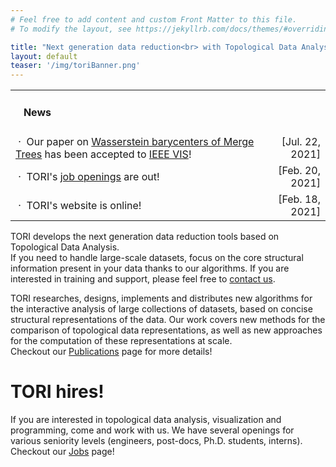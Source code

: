 ```yaml
---
# Feel free to add content and custom Front Matter to this file.
# To modify the layout, see https://jekyllrb.com/docs/themes/#overriding-theme-defaults

title: "Next generation data reduction<br> with Topological Data Analysis"
layout: default
teaser: '/img/toriBanner.png'
---
```


<div class="news">
<table width="100%" align="center">

<tr><td>
<h4>&nbsp;&nbsp;&nbsp;News</h4></td>
<td align="right"></td>
</tr>
<!--<tr>
<td>
                &nbsp;&middot;
                Our paper on
                <a target="new"
                href="https://arxiv.org/pdf/2107.07789">
                Wasserstein barycenters of Merge Trees</a>
                has been accepted to
                <a href="http://ieeevis.org/year/2021/welcome" target="new">IEEE VIS 2021</a>!
                <td align="right">
                [Jul. 22, 2021]
                </td>
                </tr>-->
<tr>
    <td>
    &nbsp;&middot;&nbsp;
    Our paper on
    <a target="new"
                href="https://arxiv.org/pdf/2107.07789">
    Wasserstein barycenters of Merge Trees</a>
    has been accepted to
    <a href="http://ieeevis.org/year/2021/welcome" target="new">IEEE VIS</a>!
    </td>
    <td align="right">
      [Jul. 22, 2021]
    </td>
</tr>
<tr>
    <td>
      &nbsp;&middot;&nbsp;
      TORI's
      <a href="/jobs/">job openings</a> are out!
    </td>
    <td align="right">
      [Feb. 20, 2021]
    </td>
</tr>
<tr>
<td>
                &nbsp;&middot;&nbsp;
                TORI's website is online!
                </td>
                <td align="right">
                [Feb. 18, 2021]
                </td>
                </tr>
              </table>
</div>



TORI develops the next generation data reduction tools based on Topological Data Analysis.<br>
If you need to handle large-scale datasets, focus on the core structural information present in your data thanks to our algorithms.
If you are interested in training and support,
please feel free to [contact us](mailto:erc.tori.project@gmail.com).

TORI researches, designs, implements and distributes new algorithms for the interactive analysis of large collections of datasets, based on concise structural representations of the data. Our work covers new methods for the comparison of topological data representations, as well as new approaches for the computation of these representations at scale.<br>
Checkout our [Publications](/publications/) page for more details!

# TORI hires!
If you are interested in topological data analysis, visualization and programming, come and work with us. We have several openings for various seniority levels (engineers, post-docs, Ph.D. students, interns).<br>
Checkout our [Jobs](/jobs/) page!

